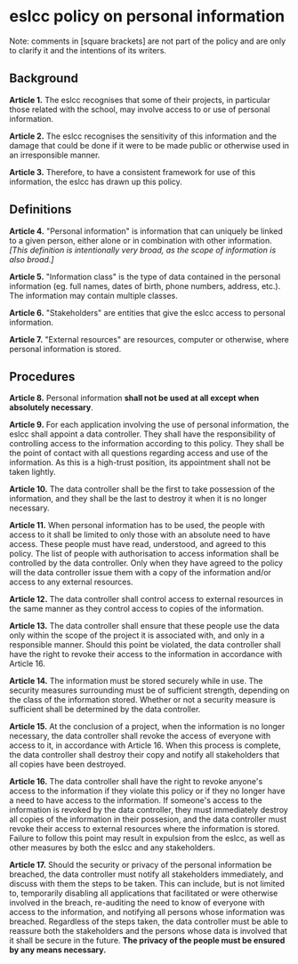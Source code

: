 # eslcc policy on personal information

Note: comments in [square brackets] are not part of the policy and are only to clarify it and the intentions of its writers.

## Background

**Article 1.** The eslcc recognises that some of their projects, in particular those related with the school, may involve access to or use of personal information.

**Article 2.** The eslcc recognises the sensitivity of this information and the damage that could be done if it were to be made public or otherwise used in an irresponsible manner.

**Article 3.** Therefore, to have a consistent framework for use of this information, the eslcc has drawn up this policy.

## Definitions

**Article 4.** "Personal information" is information that can uniquely be linked to a given person, either alone or in combination with other information. *[This definition is intentionally very broad, as the scope of information is also broad.]*

**Article 5.** "Information class" is the type of data contained in the personal information (eg. full names, dates of birth, phone numbers, address, etc.). The information may contain multiple classes.

**Article 6.** "Stakeholders" are entities that give the eslcc access to personal information.

**Article 7.** "External resources" are resources, computer or otherwise, where personal information is stored.

## Procedures

**Article 8.** Personal information **shall not be used at all except when absolutely necessary**.

**Article 9.** For each application involving the use of personal information, the eslcc shall appoint a data controller. They shall have the responsibility of controlling access to the information according to this policy. They shall be the point of contact with all questions regarding access and use of the information. As this is a high-trust position, its appointment shall not be taken lightly.

**Article 10.** The data controller shall be the first to take possession of the information, and they shall be the last to destroy it when it is no longer necessary.

**Article 11.** When personal information has to be used, the people with access to it shall be limited to only those with an absolute need to have access. These people must have read, understood, and agreed to this policy. The list of people with authorisation to access information shall be controlled by the data controller. Only when they have agreed to the policy will the data controller issue them with a copy of the information and/or access to any external resources.

**Article 12.** The data controller shall control access to external resources in the same manner as they control access to copies of the information.

**Article 13.** The data controller shall ensure that these people use the data only within the scope of the project it is associated with, and only in a responsible manner. Should this point be violated, the data controller shall have the right to revoke their access to the information in accordance with Article 16.

**Article 14.** The information must be stored securely while in use. The security measures surrounding must be of sufficient strength, depending on the class of the information stored. Whether or not a security measure is sufficient shall be determined by the data controller.

**Article 15.** At the conclusion of a project, when the information is no longer necessary, the data controller shall revoke the access of everyone with access to it, in accordance with Article 16. When this process is complete, the data controller shall destroy their copy and notify all stakeholders that all copies have been destroyed.

**Article 16.** The data controller shall have the right to revoke anyone's access to the information if they violate this policy or if they no longer have a need to have access to the information. If someone's access to the information is revoked by the data controller, they must immediately destroy all copies of the information in their possesion, and the data controller must revoke their access to external resources where the information is stored. Failure to follow this point may result in expulsion from the eslcc, as well as other measures by both the eslcc and any stakeholders.

**Article 17.** Should the security or privacy of the personal information be breached, the data controller must notify all stakeholders immediately, and discuss with them the steps to be taken. This can include, but is not limited to, temporarily disabling all applications that facilitated or were otherwise involved in the breach, re-auditing the need to know of everyone with access to the information, and notifying all persons whose information was breached. Regardless of the steps taken, the data controller must be able to reassure both the stakeholders and the persons whose data is involved that it shall be secure in the future. **The privacy of the people must be ensured by any means necessary.**
